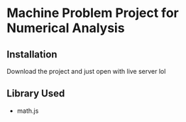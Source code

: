 # Machine Problem Project for Numerical Analysis

## Installation

Download the project and just open with live server lol
    
## Library Used

- math.js


